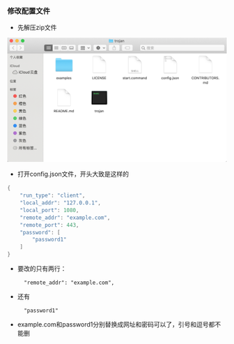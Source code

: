 ### 修改配置文件
- 先解压zip文件  

![avatar](../res/mac-unzip.png)
- 打开config.json文件，开头大致是这样的

```java
{
    "run_type": "client",
    "local_addr": "127.0.0.1",
    "local_port": 1080,
    "remote_addr": "example.com",
    "remote_port": 443,
    "password": [
        "password1"
    ]
}
```
- 要改的只有两行：      
        
        "remote_addr": "example.com",
- 还有        

        "password1"
- example.com和password1分别替换成网址和密码可以了，引号和逗号都不能删        



